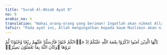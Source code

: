 ```yaml
---
title: "Surah Al-Ahzab Ayat 9"
no: 9
arabic_no: ٩
translation: "Wahai orang-orang yang beriman! Ingatlah akan nikmat Allah (yang telah dikaruniakan) kepadamu ketika bala tentara datang kepadamu, lalu Kami kirimkan kepada mereka angin topan dan bala tentara yang tidak dapat terlihat olehmu. Allah Maha Melihat apa yang kamu kerjakan."
tafsir: "Pada ayat ini, Allah mengingatkan kepada kaum Muslimin akan nikmat besar yang telah dilimpahkan-Nya kepada mereka pada Perang Ahzab ketika mereka dikepung rapat oleh tentara yang bersekutu yang terdiri dari tentara kaum Quraisy, Bani Gathafan, Bani an-Nadhir yang telah dibuang Rasulullah ke Khaibar dan tentara-tentara yang lain yang datang menyerang mereka ke Medinah. Setelah sebulan terkepung, maka Allah menghalau musuh-musuh mereka itu dengan tentara malaikat dan topan yang amat dingin dan kencang di malam yang sangat dingin pula, sehingga menerbangkan kemah-kemah tentara itu. Pada waktu itu, timbullah kegentaran dan ketakutan dalam hati musuh-musuh itu, sehingga salah seorang pemimpin mereka yang bernama thulaihah bin Khawailid al-Asadi berkata, \"Muhammad telah menyihir kamu, maka selamatkan dirimu, selamatkan dirimu!\" Dengan demikian, Perang Ahzab ini dimenangkan oleh kaum Muslimin tanpa terjadi pertempuran, karena musuh telah dihalau oleh tentara malaikat dan topan angin dingin yang amat kencang itu.\n\nPada akhir ayat ini, Allah menerangkan bahwa Dia melihat dan mengetahui segala yang dikerjakan kaum Muslimin dalam Perang Ahzab itu, seperti menggali parit, menyusun taktik, dan strategi peperangan untuk menegakkan agama-Nya. Allah juga mengetahui segala penderitaan yang mereka alami selama dikepung musuh, tetapi semua penderitaan itu mereka hadapi dengan tabah dan sabar. Semua yang dialami kaum Muslimin itu akan mendapat balasan yang berlipat ganda dari Allah."
---
```

يٰٓاَيُّهَا الَّذِيْنَ اٰمَنُوا اذْكُرُوْا نِعْمَةَ اللّٰهِ عَلَيْكُمْ اِذْ جَاۤءَتْكُمْ جُنُوْدٌ فَاَرْسَلْنَا عَلَيْهِمْ رِيْحًا وَّجُنُوْدًا لَّمْ تَرَوْهَا ۗوَكَانَ اللّٰهُ بِمَا تَعْمَلُوْنَ بَصِيْرًاۚ 